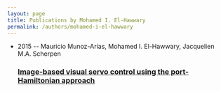 ```yaml
---
layout: page
title: Publications by Mohamed I. El-Hawwary
permalink: /authors/mohamed-i-el-hawwary
---
```


<ul class="post-list">
<li><span class='post-meta'>2015 -- Mauricio Munoz-Arias, Mohamed I. El-Hawwary, Jacquelien M.A. Scherpen</span><h3><a class='post-link' href="{{ site.baseurl }}/image-based-visual-servo-control-using-the-port-hamiltonian-approach">Image-based visual servo control using the port-Hamiltonian approach</a></h3></li>

</ul>
